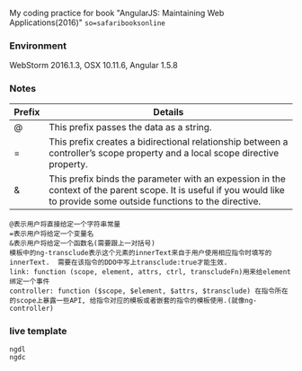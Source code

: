 My coding practice for book "AngularJS: Maintaining Web Applications(2016)" `so=safaribooksonline`

### Environment
WebStorm 2016.1.3, OSX 10.11.6, Angular 1.5.8


### Notes

| Prefix | Details |
| --- | --- |
| @ | This prefix passes the data as a string. |
| = | This prefix creates a bidirectional relationship between a controller’s scope property and a local scope directive property. |
| & | This prefix binds the parameter with an expession in the context of the parent scope. It is useful if you would like to provide some outside functions to the directive. |

```
@表示用户将直接给定一个字符串常量
=表示用户将给定一个变量名
&表示用户将给定一个函数名(需要跟上一对括号)
模板中的ng-transclude表示这个元素的innerText来自于用户使用相应指令时填写的innerText.  需要在该指令的DDO中写上transclude:true才能生效.
link: function (scope, element, attrs, ctrl, transcludeFn)用来给element绑定一个事件
controller: function ($scope, $element, $attrs, $transclude) 在指令所在的scope上暴露一些API, 给指令对应的模板或者嵌套的指令的模板使用.(就像ng-controller)
```

### live template

```
ngdl
ngdc
```
